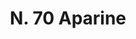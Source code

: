 ---
title: "N. 70 Aparine"
permalink: "/edition/plant070/"
plant-name: "N. 70"
plant-number: "070"
plant-xml: "/assets/xml/plant070.xml"
plant-img1: "/assets/img/plant070_verso.jpg"
plant-img2: "/assets/img/plant070.jpg"
plant-title: "N. 70 Aparine"
plant-wfo-link: ""
plant-kew-link: ""
plant-taxon-content: "Galium Aparine L."
layout: single-xml
---